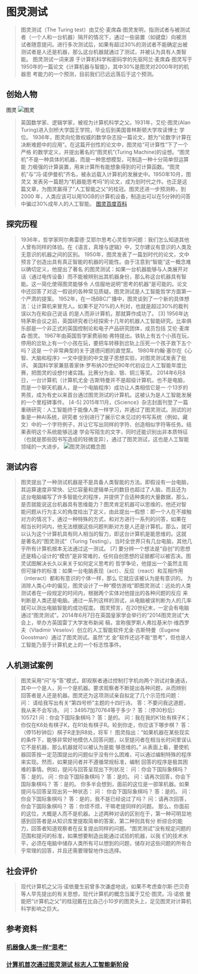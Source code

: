 # 图灵测试
> 图灵测试（The Turing test）由艾伦·麦席森·图灵发明，指测试者与被测试者（一个人和一台机器）隔开的情况下，通过一些装置（如键盘）向被测 
  试者随意提问。进行多次测试后，如果有超过30%的测试者不能确定出被测试者是人还是机器，那么这台机器就通过了测试，并被认为具有人类智能。 
  图灵测试一词来源 于计算机科学和密码学的先驱阿兰·麦席森·图灵写于1950年的一篇论文《计算机器与智能》，其中30%是图灵对2000年时的机器思 
  考能力的一个预测，目前我们已远远落后于这个预测。
## 创始人物
   图灵
   ![图灵](http://www.odyus.com/wp-content/uploads/2017/06/201312250829599717297.jpg)
>  英国数学家、逻辑学家，被视为计算机科学之父。1931年，艾伦·图灵(Alan Turing)进入剑桥大学国王学院，毕业后到美国普林斯顿大学攻读博士 
   学位。
   1936年，图灵向伦敦权威的数学杂志投一篇论文，题为“论数字计算在决断难题中的应用”。在这篇开创性的论文中，图灵给“可计算性”下了一个严格 
   的数学定义，并提出著名的“图灵机”(Turing Machine)的设想。“图灵机”不是一种具体的机器，而是一种思想模型，可制造一种十分简单但运算能 
   力极强的计算装置，用来计算所有能想象得到的可计算函数。“图灵机”与“冯·诺伊曼机”齐名，被永远载入计算机的发展史中。1950年10月，图灵又 
   发表另一篇题为“机器能思考吗”的论文，成为划时代之作。也正是这篇文章，为图灵赢得了“人工智能之父”的桂冠。图灵还进一步预测称，到2000 
   年，人类应该可以用10GB的计算机设备，制造出可以在5分钟的问答中骗过30%成年人的人工智能。
   [图灵百度百科](https://baike.baidu.com/item/%E8%89%BE%E4%BC%A6%C2%B7%E9%BA%A6%E5%B8%AD%E6%A3%AE%C2%B7%E5%9B%BE%E7%81%B5/3940576?fromtitle=%E5%9B%BE%E7%81%B5&fromid=121208&fr=aladdin)
## 探究历程
>  1936年，哲学家阿尔弗雷德·艾耶尔思考心灵哲学问题：我们怎么知道其他人曾有同样的体验。在《语言，真理与逻辑》中，艾尔建议有意识的人类及 
   无意识的机器之间的区别。
   1950年，图灵发表了一篇划时代的论文，文中预言了创造出具有真正智能的机器的可能性。由于注意到“智能”这一概念难以确切定义，他提出了著名 
   的图灵测试：如果一台机器能够与人类展开对话（通过电传设备）而不能被辨别出其机器身份，那么称这台机器具有智能。这一简化使得图灵能够令 
   人信服地说明“思考的机器”是可能的。论文中还回答了对这一假说的各种常见质疑。图灵测试是人工智能哲学方面第一个严肃的提案。
   1952年，在一场BBC广播中，图灵谈到了一个新的具体想法：让计算机来冒充人。如果不足70%的人判对，也就是超过30%的裁判误以为在和自己说话 
   的是人而非计算机，那就算作成功了。 [3] 
   1956年达特茅斯会议之前，英国研究者已经探索十几年的机器人工智能研究。比率俱乐部是一个非正式的英国控制论和电子产品研究团体，成员包括 
   艾伦·麦席森·图灵。
   1967年由英国哲学家费丽帕·弗特提出。铁轨上有五个小孩在玩，停用的岔轨上有一个小孩在玩，要把车转移到岔轨上压死一个孩子救下五个吗？这是 
   一个非常典型的关于道德问题的直觉泵。
   1980年约翰·塞尔在《心智、大脑和程序》一文中提到的中文屋子思想实验，对图灵测试发表了批评。
   美国科学家兼慈善家休·罗布纳20世纪90年代初设立人工智能年度比赛，把图灵的设想付诸实践。比赛分为金、银、铜三等奖。
   2014年6月8日，一台计算机（计算机尤金·古斯特曼并不是超级计算机，也不是电脑，而是一个聊天机器人，是一个电脑程序）成功让人类相信它是一 
   个13岁的男孩，成为有史以来首台通过图灵测试的计算机。这被认为是人工智能发展的一个里程碑事件。 [4-5] 
   2015年11月，《Science》杂志封面刊登了一篇重磅研究：人工智能终于能像人类一样学习，并通过了图灵测试。测试的对象是一种AI系统，研究者 
   分别进行了展示它未见过的书写系统（例如，藏文）中的一个字符例子，并让它写出同样的字符、创造相似字符等任务。结果表明这个系统能够迅速 
   学会写陌生的文字，同时还能识别出非本质特征（也就是那些因书写造成的轻微变异），通过了图灵测试，这也是人工智能领域的一大进步。
    ![图灵测试概念图](http://img.caixin.com/2016-06-07/1465262027703236.jpg)
## 测试内容
>  图灵提出了一种测试机器是不是具备人类智能的方法。即假设有一台电脑，其运算速度非常快、记忆容量和逻辑单元的数目也超过了人脑，而且还为 
   这台电脑编写了许多智能化的程序，并提供了合适种类的大量数据，那么，是否就能说这台机器具有思维能力？图灵肯定机器可以思维的，他还对智 
   能问题从行为主义的角度给出了定义，由此提出一假想：即一个人在不接触对方的情况下，通过一种特殊的方式，和对方进行一系列的问答，如果在 
   相当长时间内，他无法根据这些问题判断对方是人还是计算机，那么，就可以认为这个计算机具有同人相当的智力，即这台计算机是能思维的。这就 
   是著名的“图灵测试”（Turing Testing）。当时全世界只有几台电脑，其他几乎所有计算机根本无法通过这一测试。 [7] 
   要分辨一个想法是“自创”的思想还是精心设计的“模仿”是非常难的，任何自创思想的证据都可以被否决。图灵试图解决长久以来关于如何定义思考的 
   哲学争论，他提出一个虽然主观但可操作的标准：如果一台电脑表现（act）、反应（react）和互相作用（interact）都和有意识的个体一样，那么 
   它就应该被认为是有意识的。
   为消除人类心中的偏见，图灵设计了一种“模仿游戏”即图灵测试：远处的人类测试者在一段规定的时间内，根据两个实体对他提出的各种问题的反应 
   来判断是人类还是电脑。通过一系列这样的测试，从电脑被误判断为人的几率就可以测出电脑智能的成功程度。
   图灵预言，在20世纪末，一定会有电脑通过“图灵测试”。2014年6月7日在英国皇家学会举行的“2014图灵测试”大会上，举办方英国雷丁大学发布新闻 
   稿，宣称俄罗斯人弗拉基米尔·维西罗夫（Vladimir Veselov）创立的人工智能软件尤金·古斯特曼（Eugene Goostman）通过了图灵测试。虽然“尤 
   金”软件还远不能“思考”，但也是人工智能乃至于计算机史上的一个标志性事件。
## 人机测试案例
>  图灵采用“问”与“答”模式，即观察者通过控制打字机向两个测试对象通话，其中一个是人，另一个是机器。要求观察者不断提出各种问题，从而辨别 
   回答者是人还是机器。图灵还为这项测试亲自拟定了几个示范性问题：
   问： 请给我写出有关“第四号桥”主题的十四行诗。
   答：不要问我这道题，我从来不会写诗。
   问：34957加70764等于多少？
   答：（停30秒后）105721
   问：你会下国际象棋吗？
   答：是的。
   问：我在我的K1处有棋子K；你仅在K6处有棋子K，在R1处有棋子R。轮到你走，你应该下哪步棋？
   答：（停15秒钟后）棋子R走到R8处，将军！
   图灵指出：“如果机器在某些现实的条件下，能够非常好地模仿人回答问题，以至提问者在相当长时间里误认它不是机器，那么机器就可以被认为是能 
   够思维的。”
   从表面上看，要使机器回答按一定范围提出的问题似乎没有什么困难，可以通过编制特殊的程序来实现。然而，如果提问者并不遵循常规标准，编制 
   回答的程序是极其困难的事情。例如，提问与回答呈现出下列状况：
   问：你会下国际象棋吗？
   答：是的。
   问：你会下国际象棋吗？
   答：是的。
   问：请再次回答，你会下国际象棋吗？
   答：是的。
   你多半会想到，面前的这位是一部笨机器。如果提问与回答呈现出另一种状态：
   问： 你会下国际象棋吗？
   答：是的。
   问：你会下国际象棋吗？
   答：是的，我不是已经说过了吗？
   问：请再次回答，你会下国际象棋吗？
   答：你烦不烦，干嘛老提同样的问题。
   那么，你面前的这位，大概是人而不是机器。上述两种对话的区别在于，第一种可明显地感到回答者是从知识库里提取简单的答案，第二种则具有分 
   析综合的能力，回答者知道观察者在反复提出同样的问题。“图灵测试”没有规定问题的范围和提问的标准，如果想要制造出能通过试验的机器，以我 
   们的技术水平，必须在电脑中储存人类所有可以想到的问题，储存对这些问题的所有合乎常理的回答，并且还需要理智地作出选择。
## 社会评价
>  现代计算机之父冯·诺依曼生前曾多次谦虚地说，如果不考虑查尔斯·巴贝奇等人早先提出的有关思想，现代计算机的概念当属于艾伦·图灵。冯·诺依 
   曼能把“计算机之父”的桂冠戴在比自己小10岁的图灵头上，足见图灵对计算机科学影响之巨大。
## 参考资料
### [机器像人类一样“思考”](http://www.66ruian.com/system/2014/06/12/011689325.shtml)
### [计算机首次通过图灵测试 标志人工智能新阶段](http://tech.163.com/14/0609/08/9U9KKHVV000915BD.html)

